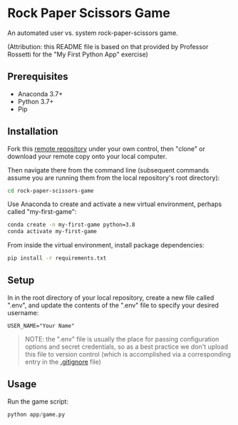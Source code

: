 # Rock Paper Scissors Game
An automated user vs. system rock-paper-scissors game.

(Attribution: this README file is based on that provided by Professor Rossetti for the "My First Python App" exercise)

## Prerequisites

  + Anaconda 3.7+
  + Python 3.7+
  + Pip

## Installation

Fork this [remote repository](https://github.com/sondejste/my-first-python-app) under your own control, then "clone" or download your remote copy onto your local computer.

Then navigate there from the command line (subsequent commands assume you are running them from the local repository's root directory):

```sh
cd rock-paper-scissors-game
```

Use Anaconda to create and activate a new virtual environment, perhaps called "my-first-game":

```sh
conda create -n my-first-game python=3.8
conda activate my-first-game
```

From inside the virtual environment, install package dependencies:

```sh
pip install -r requirements.txt
```

## Setup

In in the root directory of your local repository, create a new file called ".env", and update the contents of the ".env" file to specify your desired username:

    USER_NAME="Your Name"

> NOTE: the ".env" file is usually the place for passing configuration options and secret credentials, so as a best practice we don't upload this file to version control (which is accomplished via a corresponding entry in the [.gitignore](/.gitignore) file)

## Usage

Run the game script:

```py
python app/game.py